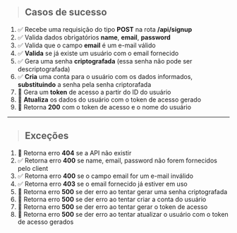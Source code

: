 
> ## Casos de sucesso

1. ✅  Recebe uma requisição do tipo **POST** na rota **/api/signup**
2. ✅   Valida dados obrigatórios **name**, **email**, **password**
3. ✅  Valida que o campo **email** é um e-mail válido
4. ✅  **Valida** se já existe um usuário com o email fornecido
5. ✅  Gera uma senha **criptografada** (essa senha não pode ser descriptografada)
6. ✅   **Cria** uma conta para o usuário com os dados informados, **substituindo** a senha pela senha criptorafada
7. 🔲 Gera um **token** de acesso a partir do ID do usuário
8. 🔲 **Atualiza** os dados do usuário com o token de acesso gerado
9. 🔲 Retorna **200** com o token de acesso e o nome do usuário

---

> ## Exceções

1. :black_square_button: Retorna erro **404** se a API não existir
2. ✅  Retorna erro **400** se name, email, password não forem fornecidos pelo client
3. ✅  Retorna erro **400** se o campo email for um e-mail inválido
4. ✅  Retorna erro **403** se o email fornecido já estiver em uso
5. 🔲 Retorna erro **500** se der erro ao tentar gerar uma senha criptografada
6. 🔲 Retorna erro **500** se der erro ao tentar criar a conta do usuário
7. 🔲 Retorna erro **500** se der erro ao tentar gerar o token de acesso
8. 🔲 Retorna erro **500** se der erro ao tentar atualizar o usuário com o token de acesso gerados
